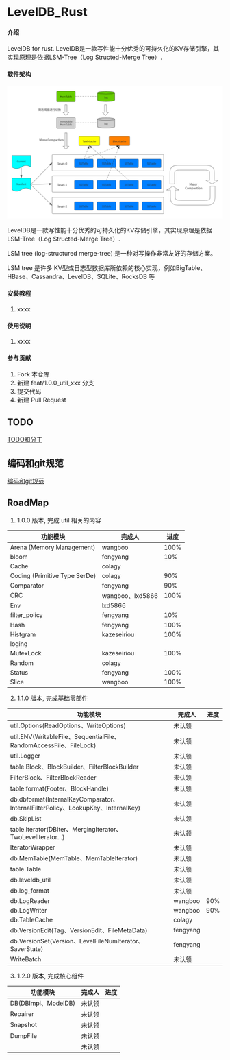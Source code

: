 # LevelDB_Rust

#### 介绍

LevelDB for rust.
LevelDB是一款写性能十分优秀的可持久化的KV存储引擎，其实现原理是依据LSM-Tree（Log Structed-Merge Tree）.

#### 软件架构

![LevelDB--整体架构](doc/images/LevelDB--整体架构.png)

LevelDB是一款写性能十分优秀的可持久化的KV存储引擎，其实现原理是依据LSM-Tree（Log Structed-Merge Tree）.

LSM tree (log-structured merge-tree) 是一种对写操作非常友好的存储方案。

LSM tree 是许多 KV型或日志型数据库所依赖的核心实现，例如BigTable、HBase、Cassandra、LevelDB、SQLite、RocksDB 等

#### 安装教程

1. xxxx

#### 使用说明

1. xxxx

#### 参与贡献

1. Fork 本仓库
2. 新建 feat/1.0.0_util_xxx 分支
3. 提交代码
4. 新建 Pull Request

## TODO

[TODO和分工](doc/TODOList.md)

## 编码和git规范

[编码和git规范](doc/CodeStyle.md)

## RoadMap


1. 1.0.0 版本, 完成 util 相关的内容

| 功能模块                          | 完成人             | 进度   |
|-------------------------------|-----------------|------|
| Arena (Memory Management)     | wangboo         | 100% |
| bloom                         | fengyang        | 10%  |
| Cache                         | colagy          |      |
| Coding (Primitive Type SerDe) | colagy          | 90%  |
| Comparator                    | fengyang        | 90%  |
| CRC                           | wangboo、lxd5866 | 100% |
| Env                           | lxd5866         |      |
| filter_policy                 | fengyang        | 10%  |
| Hash                          | fengyang        | 100% |
| Histgram                      | kazeseiriou     | 100% |
| loging                        |                 |      |
| MutexLock                     | kazeseiriou     | 100% |
| Random                        | colagy          |      |
| Status                        | fengyang        | 100% |
| Slice                         | wangboo         | 100% |


2. 1.1.0 版本, 完成基础零部件
   
| 功能模块                                                                          | 完成人      | 进度 |
|-------------------------------------------------------------------------------|----------|---|
| util.Options(ReadOptions、WriteOptions)                                        | 未认领      |   |
| util.ENV(WritableFile、SequentialFile、RandomAccessFile、FileLock)               | 未认领      |   |
| util.Logger                                                                   | 未认领      |   |
| table.Block、BlockBuilder、FilterBlockBuilder                                   | 未认领      |   |
| FilterBlock、FilterBlockReader                                                 | 未认领      |   |
| table.format(Footer、BlockHandle)                                              | 未认领      |   |
| db.dbformat(InternalKeyComparator、InternalFilterPolicy、LookupKey、InternalKey) | 未认领      |   |
| db.SkipList                                                                   | 未认领      |   |
| table.Iterator(DBIter、MergingIterator、TwoLevelIterator...)                    | 未认领      |   |
| IteratorWrapper                                                               | 未认领      |   |
| db.MemTable(MemTable、MemTableIterator)                                        | 未认领      |   |
| table.Table                                                                   | 未认领      |   |
| db.leveldb_util                                                               | 未认领      |  |
| db.log_format                                                                 | 未认领      |  |
| db.LogReader                                                                  | wangboo  | 90% |
| db.LogWriter                                                                  | wangboo  | 90% |
| db.TableCache                                                                 | colagy   |   |
| db.VersionEdit(Tag、VersionEdit、FileMetaData)                                  | fengyang |   |
| db.VersionSet(Version、LevelFileNumIterator、SaverState)                        | fengyang |   |
| WriteBatch                                                                    | 未认领      |   |


3. 1.2.0 版本, 完成核心组件

| 功能模块               | 完成人     | 进度  |
|--------------------|---------|-----|
| DB(DBImpl、ModelDB) | 未认领     |     |
| Repairer           | 未认领     |     |
| Snapshot           | 未认领     |     |
| DumpFile         | 未认领     |     |
|                    | 未认领     |     |